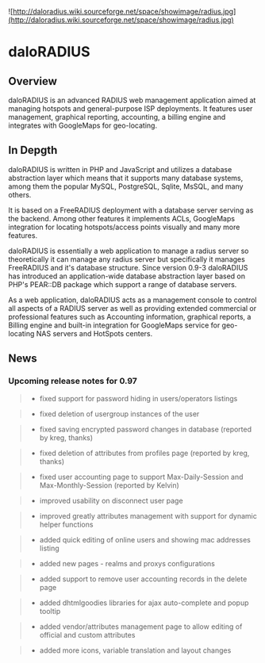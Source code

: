 ![http://daloradius.wiki.sourceforge.net/space/showimage/radius.jpg](http://daloradius.wiki.sourceforge.net/space/showimage/radius.jpg)
# daloRADIUS #


## Overview ##
daloRADIUS is an advanced RADIUS web management application aimed at managing hotspots
and general-purpose ISP deployments. It features user management, graphical reporting,
accounting, a billing engine and integrates with GoogleMaps for geo-locating.




## In Depgth ##
daloRADIUS is written in PHP and JavaScript and utilizes a database abstraction layer
which means that it supports many database systems, among them the popular MySQL,
PostgreSQL, Sqlite, MsSQL, and many others.

It is based on a FreeRADIUS deployment with a database server serving as the backend.
Among other features it implements ACLs, GoogleMaps integration for locating
hotspots/access points visually and many more features.


daloRADIUS is essentially a web application to manage a radius server so theoretically
it can manage any radius server but specifically it manages FreeRADIUS and it's database
structure. Since version 0.9-3 daloRADIUS has introduced an application-wide database
abstraction layer based on PHP's PEAR::DB package which support a range of database
servers.

As a web application, daloRADIUS acts as a management console to control all aspects
of a RADIUS server as well as providing extended commercial or
professional features such as Accounting information, graphical reports, a Billing
engine and built-in integration for GoogleMaps service for geo-locating NAS servers
and HotSpots centers.



## News ##

### Upcoming release notes for 0.97 ###
> - fixed support for password hiding in users/operators listings

> - fixed deletion of usergroup instances of the user

> - fixed saving encrypted password changes in database (reported by kreg, thanks)

> - fixed deletion of attributes from profiles page (reported by kreg, thanks)

> - fixed user accounting page to support Max-Daily-Session and Max-Monthly-Session (reported by Kelvin)

> - improved usability on disconnect user page

> - improved greatly attributes management with support for dynamic helper functions

> - added quick editing of online users and showing mac addresses listing

> - added new pages - realms and proxys configurations

> - added support to remove user accounting records in the delete page

> - added dhtmlgoodies libraries for ajax auto-complete and popup tooltip

> - added vendor/attributes management page to allow editing of official and custom attributes

> - added more icons, variable translation and layout changes